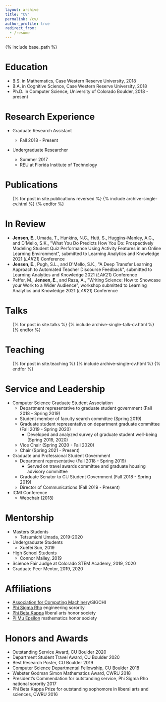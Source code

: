 ```yaml
---
layout: archive
title: "CV"
permalink: /cv/
author_profile: true
redirect_from:
  - /resume
---
```


{% include base_path %}

Education
======
* B.S. in Mathematics, Case Western Reserve University, 2018
* B.A. in Cognitive Science, Case Western Reserve University, 2018
* Ph.D. in Computer Science, University of Colorado Boulder, 2018 - present

Research Experience
======
* Graduate Research Assistant
  * Fall 2018 - Present
  
* Undergraduate Researcher
  * Summer 2017
  * REU at Florida Institute of Technology

Publications
======
  <ul>{% for post in site.publications reversed %}
    {% include archive-single-cv.html %}
  {% endfor %}</ul>
  
In Review
======
* <b>Jensen, E.</b>, Umada, T., Hunkins, N.C., Hutt, S., Huggins-Manley, A.C., and D'Mello, S.K., "What You Do Predicts How You Do: Prospectively Modeling Student Quiz Performance Using Activity Features in an Online Learning Environment", submitted to Learning Analytics and Knowledge 2021 (_LAK21_) Conference
* <b>Jensen, E.</b>, Pugh, S.L., and D'Mello, S.K., "A Deep Transfer Learning Approach to Automated Teacher Discourse Feedback", submitted to Learning Analytics and Knowledge 2021 (_LAK21_) Conference
* Peffer, M., <b>Jensen, E.</b>, and Raza, A., "Writing Science: How to Showcase your Work to a Wider Audience", workshop submitted to Learning Analytics and Knowledge 2021 (_LAK21_) Conference
  
Talks
======
  <ul>{% for post in site.talks %}
    {% include archive-single-talk-cv.html %}
  {% endfor %}</ul>
  
Teaching
======
  <ul>{% for post in site.teaching %}
    {% include archive-single-cv.html %}
  {% endfor %}</ul>
  
Service and Leadership
======
* Computer Science Graduate Student Association
  * Department representative to graduate student government (Fall 2018 - Spring 2019)
  * Student member of faculty search committee (Spring 2019)
  * Graduate student representative on department graduate committee (Fall 2019 - Spring 2020)
    * Developed and analyzed survey of graduate student well-being (Spring 2019, 2020)
  * Vice Chair (Spring 2020 - Fall 2020)
  * Chair (Spring 2021 - Present)
* Graduate and Professional Student Government
  * Department representative (Fall 2018 - Spring 2019)
    * Served on travel awards committee and graduate housing advisory committee
  * Graduate Senator to CU Student Government (Fall 2018 - Spring 2019)
  * Director of Communications (Fall 2019 - Present)
* ICMI Conference
  * Webchair (2018)

Mentorship
======
* Masters Students
  * Tetsumichi Umada, 2019-2020
* Undergraduate Students
  * Xuefei Sun, 2019
* High School Students
  * Connor Malley, 2019
* Science Fair Judge at Colorado STEM Academy, 2019, 2020
* Graduate Peer Mentor, 2019, 2020
  
Affiliations
======
* [Association for Computing Machinery](https://www.acm.org/)/SIGCHI
* [Phi Sigma Rho](https://www.phisigmarho.org/) engineering sorority
* [Phi Beta Kappa](https://www.pbk.org/) liberal arts honor society
* [Pi Mu Epsilon](https://pme-math.org/) mathematics honor society

Honors and Awards
======
* Outstanding Service Award, CU Boulder 2020
* Department Student Travel Award, CU Boulder 2020
* Best Research Poster, CU Boulder 2019
* Computer Science Departmental Fellowship, CU Boulder 2018
* Webster Godman Simon Mathematics Award, CWRU 2018
* President’s Commendation for outstanding service, Phi Sigma Rho national sorority 2017
* Phi Beta Kappa Prize for outstanding sophomore in liberal arts and sciences, CWRU 2016
